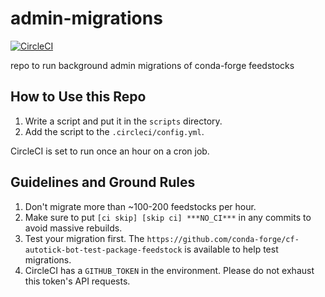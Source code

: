 # admin-migrations
[![CircleCI](https://circleci.com/gh/conda-forge/admin-migrations.svg?style=svg)](https://circleci.com/gh/conda-forge/admin-migrations)

repo to run background admin migrations of conda-forge feedstocks

## How to Use this Repo

1. Write a script and put it in the `scripts` directory.
2. Add the script to the `.circleci/config.yml`.

CircleCI is set to run once an hour on a cron job.

## Guidelines and Ground Rules

1. Don't migrate more than ~100-200 feedstocks per hour.
2. Make sure to put `[ci skip] [skip ci] ***NO_CI***` in any commits to
   avoid massive rebuilds.
3. Test your migration first. The `https://github.com/conda-forge/cf-autotick-bot-test-package-feedstock`
   is available to help test migrations.
4. CircleCI has a `GITHUB_TOKEN` in the environment. Please do not exhaust this
   token's API requests.
